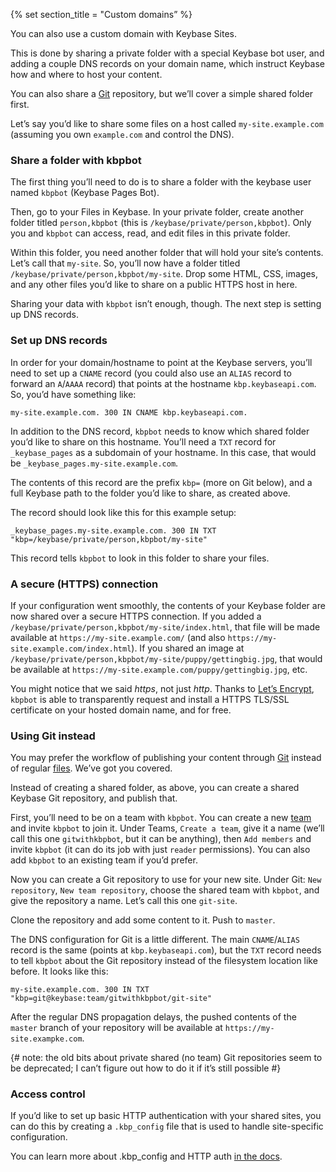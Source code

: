 {% set section_title = "Custom domains” %}

You can also use a custom domain with Keybase Sites.

This is done by sharing a private folder with a special Keybase bot user, and adding a couple DNS records on your domain name, which instruct Keybase how and where to host your content.

You can also share a [Git](/git) repository, but we’ll cover a simple shared folder first.

Let’s say you’d like to share some files on a host called `my-site.example.com` (assuming you own `example.com` and control the DNS). 

### Share a folder with kbpbot

The first thing you’ll need to do is to share a folder with the keybase user named `kbpbot` (Keybase Pages Bot).

Then, go to your Files in Keybase. In your private folder,  create another folder titled `person,kbpbot` (this is `/keybase/private/person,kbpbot`). Only you and `kbpbot` can access, read, and edit files in this private folder. 

Within this folder, you need another folder that will hold your site’s contents. Let’s call that `my-site`. So, you’ll now have a folder titled `/keybase/private/person,kbpbot/my-site`. Drop some HTML, CSS, images, and any other files you’d like to share on a public HTTPS host in here.

Sharing your data with `kbpbot` isn’t enough, though. The next step is setting up DNS records.

### Set up DNS records

In order for your domain/hostname to point at the Keybase servers, you’ll need to set up a `CNAME` record (you could also use an `ALIAS` record to forward an `A`/`AAAA` record) that points at the hostname `kbp.keybaseapi.com`. So, you’d have something like:

```
my-site.example.com. 300 IN CNAME kbp.keybaseapi.com.
```

In addition to the DNS record, `kbpbot` needs to know which shared folder you’d like to share on this hostname. You’ll need a `TXT` record for `_keybase_pages` as a subdomain of your hostname. In this case, that would be `_keybase_pages.my-site.example.com`.

The contents of this record are the prefix `kbp=` (more on Git below), and a full Keybase path to the folder you’d like to share, as created above. 

The record should look like this for this example setup:

```
_keybase_pages.my-site.example.com. 300 IN TXT "kbp=/keybase/private/person,kbpbot/my-site"
```

This record tells `kbpbot` to look in this folder to share your files.

### A secure (HTTPS) connection

If your configuration went smoothly, the contents of your Keybase folder are now shared over a secure HTTPS connection. If you added a `/keybase/private/person,kbpbot/my-site/index.html`, that file will be made available at `https://my-site.example.com/` (and also `https://my-site.example.com/index.html`). If you shared an image at `/keybase/private/person,kbpbot/my-site/puppy/gettingbig.jpg`, that would be available at `https://my-site.example.com/puppy/gettingbig.jpg`, etc.

You might notice that we said *https*, not just *http*. Thanks to [Let’s Encrypt](https://letsencrypt.org/), `kbpbot` is able to transparently request and install a HTTPS TLS/SSL certificate on your hosted domain name, and for free.

### Using Git instead

You may prefer the workflow of publishing your content through [Git](/git) instead of regular [files](/files). We’ve got you covered.

Instead of creating a shared folder, as above, you can create a shared Keybase Git repository, and publish that.

First, you’ll need to be on a team with `kbpbot`. You can create a new [team](/teams) and invite `kbpbot` to join it. Under Teams, `Create a team`, give it a name (we’ll call this one `gitwithkbpbot`, but it can be anything), then `Add members` and invite `kbpbot` (it can do its job with just `reader` permissions). You can also add `kbpbot` to an existing team if you’d prefer.

Now you can create a Git repository to use for your new site. Under Git: `New repository`, `New team repository`, choose the shared team with `kbpbot`, and give the repository a name. Let’s call this one `git-site`.

Clone the repository and add some content to it. Push to `master`.

The DNS configuration for Git is a little different. The main `CNAME`/`ALIAS` record is the same (points at `kbp.keybaseapi.com`), but the `TXT` record needs to tell `kbpbot` about the Git repository instead of the filesystem location like before. It looks like this:

```
my-site.example.com. 300 IN TXT "kbp=git@keybase:team/gitwithkbpbot/git-site"
```

After the regular DNS propagation delays, the pushed contents of the `master` branch of your repository will be available at `https://my-site.exampke.com`. 

{# note: the old bits about private shared (no team) Git repositories seem to be deprecated; I can’t figure out how to do it if it’s still possible #}

### Access control

If you’d like to set up basic HTTP authentication with your shared sites, you can do this by creating a `.kbp_config` file that is used to handle site-specific configuration. 

You can learn more about .kbp_config and HTTP auth [in the docs](https://keybase.io/docs/kbp/kbp_config).

